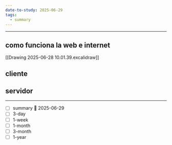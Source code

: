 ```yaml
---
date-to-study: 2025-06-29
tags:
  - summary
---
```

---
## como funciona la web e internet
[[Drawing 2025-06-28 10.01.39.excalidraw]]
## cliente
## servidor

---
- [ ] summary  📅 2025-06-29
- [ ] 3-day 
- [ ] 1-week 
- [ ] 1-month 
- [ ] 3-month 
- [ ] 1-year 